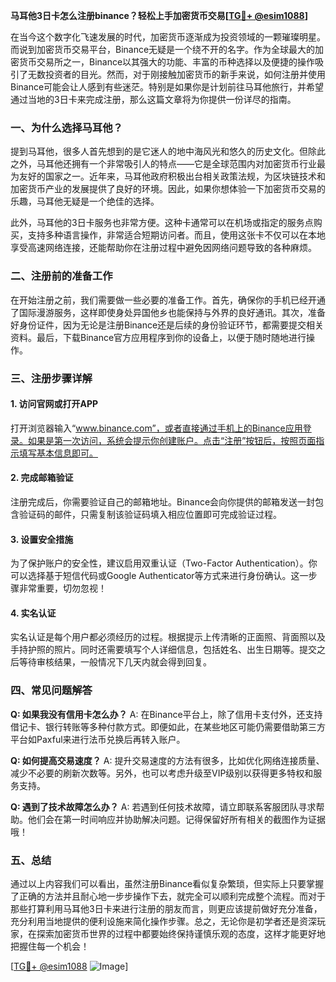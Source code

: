 **马耳他3日卡怎么注册binance？轻松上手加密货币交易[[TG💪+ @esim1088](https://t.me/s/esim1088)]**

在当今这个数字化飞速发展的时代，加密货币逐渐成为投资领域的一颗璀璨明星。而说到加密货币交易平台，Binance无疑是一个绕不开的名字。作为全球最大的加密货币交易所之一，Binance以其强大的功能、丰富的币种选择以及便捷的操作吸引了无数投资者的目光。然而，对于刚接触加密货币的新手来说，如何注册并使用Binance可能会让人感到有些迷茫。特别是如果你是计划前往马耳他旅行，并希望通过当地的3日卡来完成注册，那么这篇文章将为你提供一份详尽的指南。

### 一、为什么选择马耳他？

提到马耳他，很多人首先想到的是它迷人的地中海风光和悠久的历史文化。但除此之外，马耳他还拥有一个非常吸引人的特点——它是全球范围内对加密货币行业最为友好的国家之一。近年来，马耳他政府积极出台相关政策法规，为区块链技术和加密货币产业的发展提供了良好的环境。因此，如果你想体验一下加密货币交易的乐趣，马耳他无疑是一个绝佳的选择。

此外，马耳他的3日卡服务也非常方便。这种卡通常可以在机场或指定的服务点购买，支持多种语言操作，非常适合短期访问者。而且，使用这张卡不仅可以在本地享受高速网络连接，还能帮助你在注册过程中避免因网络问题导致的各种麻烦。

### 二、注册前的准备工作

在开始注册之前，我们需要做一些必要的准备工作。首先，确保你的手机已经开通了国际漫游服务，这样即使身处异国他乡也能保持与外界的良好通讯。其次，准备好身份证件，因为无论是注册Binance还是后续的身份验证环节，都需要提交相关资料。最后，下载Binance官方应用程序到你的设备上，以便于随时随地进行操作。

### 三、注册步骤详解

#### 1. 访问官网或打开APP
打开浏览器输入“www.binance.com”，或者直接通过手机上的Binance应用登录。如果是第一次访问，系统会提示你创建账户。点击“注册”按钮后，按照页面指示填写基本信息即可。

#### 2. 完成邮箱验证
注册完成后，你需要验证自己的邮箱地址。Binance会向你提供的邮箱发送一封包含验证码的邮件，只需复制该验证码填入相应位置即可完成验证过程。

#### 3. 设置安全措施
为了保护账户的安全性，建议启用双重认证（Two-Factor Authentication）。你可以选择基于短信代码或Google Authenticator等方式来进行身份确认。这一步骤非常重要，切勿忽视！

#### 4. 实名认证
实名认证是每个用户都必须经历的过程。根据提示上传清晰的正面照、背面照以及手持护照的照片。同时还需要填写个人详细信息，包括姓名、出生日期等。提交之后等待审核结果，一般情况下几天内就会得到回复。

### 四、常见问题解答

**Q: 如果我没有信用卡怎么办？**
A: 在Binance平台上，除了信用卡支付外，还支持借记卡、银行转账等多种付款方式。即便如此，在某些地区可能仍需要借助第三方平台如Paxful来进行法币兑换后再转入账户。

**Q: 如何提高交易速度？**
A: 提升交易速度的方法有很多，比如优化网络连接质量、减少不必要的刷新次数等。另外，也可以考虑升级至VIP级别以获得更多特权和服务支持。

**Q: 遇到了技术故障怎么办？**
A: 若遇到任何技术故障，请立即联系客服团队寻求帮助。他们会在第一时间响应并协助解决问题。记得保留好所有相关的截图作为证据哦！

### 五、总结

通过以上内容我们可以看出，虽然注册Binance看似复杂繁琐，但实际上只要掌握了正确的方法并且耐心地一步步操作下去，就完全可以顺利完成整个流程。而对于那些打算利用马耳他3日卡来进行注册的朋友而言，则更应该提前做好充分准备，充分利用当地提供的便利设施来简化操作步骤。总之，无论你是初学者还是资深玩家，在探索加密货币世界的过程中都要始终保持谨慎乐观的态度，这样才能更好地把握住每一个机会！

[[TG💪+ @esim1088](https://t.me/s/esim1088) ![Image](https://i.postimg.cc/4NQfJmqS/Snipaste-2025-05-13-00-14-12.png)]
